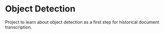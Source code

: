 # Object Detection

Project to learn about object detection as a first step for historical document transcription.
